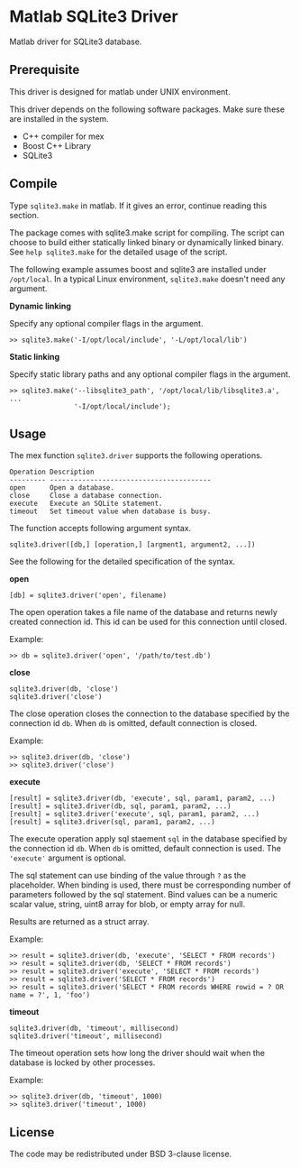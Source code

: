 Matlab SQLite3 Driver
=====================

Matlab driver for SQLite3 database.

Prerequisite
------------

This driver is designed for matlab under UNIX environment.

This driver depends on the following software packages. Make sure these are
installed in the system.

 * C++ compiler for mex
 * Boost C++ Library
 * SQLite3

Compile
-------

Type `sqlite3.make` in matlab. If it gives an error, continue reading this
section.

The package comes with sqlite3.make script for compiling. The script can choose
to build either statically linked binary or dynamically linked binary. See
`help sqlite3.make` for the detailed usage of the script.

The following example assumes boost and sqlite3 are installed under
`/opt/local`. In a typical Linux environment, `sqlite3.make` doesn't need any
argument.

__Dynamic linking__

Specify any optional compiler flags in the argument.

    >> sqlite3.make('-I/opt/local/include', '-L/opt/local/lib')

__Static linking__

Specify static library paths and any optional compiler flags in the argument.

    >> sqlite3.make('--libsqlite3_path', '/opt/local/lib/libsqlite3.a', ...
                    '-I/opt/local/include');

Usage
-----

The mex function `sqlite3.driver` supports the following operations.

    Operation Description
    --------- ----------------------------------------
    open      Open a database.
    close     Close a database connection.
    execute   Execute an SQLite statement.
    timeout   Set timeout value when database is busy.

The function accepts following argument syntax.

    sqlite3.driver([db,] [operation,] [argment1, argument2, ...])

See the following for the detailed specification of the syntax.

__open__

    [db] = sqlite3.driver('open', filename)

The open operation takes a file name of the database and returns newly created
connection id. This id can be used for this connection until closed.

Example:

    >> db = sqlite3.driver('open', '/path/to/test.db')


__close__

    sqlite3.driver(db, 'close')
    sqlite3.driver('close')

The close operation closes the connection to the database specified by the
connection id `db`. When `db` is omitted, default connection is closed.

Example:

    >> sqlite3.driver(db, 'close')
    >> sqlite3.driver('close')

__execute__

    [result] = sqlite3.driver(db, 'execute', sql, param1, param2, ...)
    [result] = sqlite3.driver(db, sql, param1, param2, ...)
    [result] = sqlite3.driver('execute', sql, param1, param2, ...)
    [result] = sqlite3.driver(sql, param1, param2, ...)

The execute operation apply sql staement `sql` in the database specified by
the connection id `db`. When `db` is omitted, default connection is used.
The `'execute'` argument is optional.

The sql statement can use binding of the value through `?` as the placeholder.
When binding is used, there must be corresponding number of parameters
followed by the sql statement. Bind values can be a numeric scalar value,
string, uint8 array for blob, or empty array for null.

Results are returned as a struct array.

Example:

    >> result = sqlite3.driver(db, 'execute', 'SELECT * FROM records')
    >> result = sqlite3.driver(db, 'SELECT * FROM records')
    >> result = sqlite3.driver('execute', 'SELECT * FROM records')
    >> result = sqlite3.driver('SELECT * FROM records')
    >> result = sqlite3.driver('SELECT * FROM records WHERE rowid = ? OR name = ?', 1, 'foo')

__timeout__

    sqlite3.driver(db, 'timeout', millisecond)
    sqlite3.driver('timeout', millisecond)

The timeout operation sets how long the driver should wait when the database
is locked by other processes.

Example:

    >> sqlite3.driver(db, 'timeout', 1000)
    >> sqlite3.driver('timeout', 1000)

License
-------

The code may be redistributed under BSD 3-clause license.
